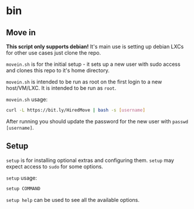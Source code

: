 # bin

## Move in

**This script only supports debian!** It's main use is setting up debian LXCs for other use cases just clone the repo.

``movein.sh`` is for the initial setup - it sets up a new user with sudo access and clones this repo to it's home directory.

``movein.sh`` is intended to be run as root on the first login to a new host/VM/LXC. It is intended to be run as ``root``.

``movein.sh`` usage:

```bash
curl -L https://bit.ly/HiredMove | bash -s [username]
```

After running you should update the password for the new user with ``passwd [username]``.

## Setup

``setup`` is for installing optional extras and configuring them. ``setup`` may expect access to ``sudo`` for some options.

``setup`` usage:

```bash
setup COMMAND
```

``setup help`` can be used to see all the available options.
